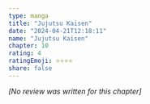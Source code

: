 ```yaml
---
type: manga
title: "Jujutsu Kaisen"
date: "2024-04-21T12:18:11"
name: "Jujutsu Kaisen"
chapter: 10
rating: 4
ratingEmoji: ⭐️⭐️⭐️⭐️
share: false
---
```


_[No review was written for this chapter]_
